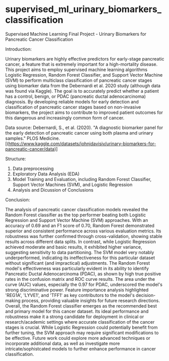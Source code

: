 # supervised_ml_urinary_biomarkers_classification
Supervised Machine Learning Final Project - Urinary Biomarkers for Pancreatic Cancer Classification

Introduction:

Urinary biomarkers are highly effective predictors for early-stage pancreatic cancer, a feature that is extremely important for a high-mortality disease. This project aims to employ supervised machine learning algorithms Logistic Regression, Random Forest Classifier, and Support Vector Machine (SVM) to perform multiclass classification of pancreatic cancer stages using biomarker data from the Debernardi et al. 2020 study (although data was found via Kaggle). The goal is to accurately predict whether a patient has a control, benign, or PDAC (pancreatic ductal adenocarcinoma) diagnosis. By developing reliable models for early detection and classification of pancreatic cancer stages based on non-invasive biomarkers, the project aims to contribute to improved patient outcomes for this dangerous and increasingly common form of cancer. 

Data source: 
Debernardi, S., et al. (2020). "A diagnostic biomarker panel for the early detection of pancreatic cancer using both plasma and urinary samples." PLOS Medicine. [(https://www.kaggle.com/datasets/johnjdavisiv/urinary-biomarkers-for-pancreatic-cancer/data)]

Structure:
1. Data preprocessing
2. Exploratory Data Analysis (EDA)
3. Model Training and Evaluation, including Random Forest Classifier, Support Vector Machines (SVM), and Logistic Regression
4. Analysis and Dicussion of Conclusions

Conclusion:

The analysis of pancreatic cancer classification models revealed the Random Forest classifier as the top performer beating both Logistic Regression and Support Vector Machine (SVM) approaches. With an accuracy of 0.69 and an F1 score of 0.70, Random Forest demonstrated superior and consistent performance across various evaluation metrics. Its robustness was further confirmed through cross-validation, showing stable results across different data splits. In contrast, while Logistic Regression achieved moderate and basic results, it exhibited higher variance, suggesting sensitivity to data partitioning. The SVM model very notably underperformed, indicating its ineffectiveness for this particular dataset without significant (and impractical) adjustments. The Random Forest model's effectiveness was particularly evident in its ability to identify Pancreatic Ductal Adenocarcinoma (PDAC), as shown by high true positive rates in the confusion matrix and ROC curve results. The area under the curve (AUC) values, especially the 0.97 for PDAC, underscored the model's strong discriminative power. Feature importance analysis highlighted 'REG1A', 'LYVE1', and 'TFF1' as key contributors to the model's decision-making process, providing valuable insights for future research directions. Overall, the Random Forest classifier emerges as the recommended best and primary model for this cancer dataset. Its ideal performance and robustness make it a strong candidate for deployment in clinical or research/academic settings where accurate classification of the cancer stages is crucial. While Logistic Regression could potentially benefit from further tuning, the SVM approach may require significant modifications to be effective. Future work could explore more advanced techniques or incorporate additional data, as well as investigate more intricate/sophistcated models to further enhance performance in cancer classification.
